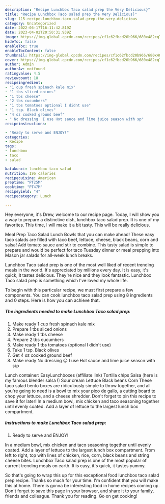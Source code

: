 ```yaml
---
description: "Recipe Lunchbox Taco salad prep the Very Delicious}"
title: "Recipe Lunchbox Taco salad prep the Very Delicious}"
slug: 115-recipe-lunchbox-taco-salad-prep-the-very-delicious
category: Uncategorized
date: 2022-06-17T16:11:42.819Z
date: 2023-04-02T20:50:31.939Z
image: https://img-global.cpcdn.com/recipes/cf1c62fbcd20b966/680x482cq70/lunchbox-taco-salad-prep-recipe-main-photo.jpg
hideToc: false
enableToc: true
enableTocContent: false
thumbnail: https://img-global.cpcdn.com/recipes/cf1c62fbcd20b966/680x482cq70/lunchbox-taco-salad-prep-recipe-main-photo.jpg
cover: https://img-global.cpcdn.com/recipes/cf1c62fbcd20b966/680x482cq70/lunchbox-taco-salad-prep-recipe-main-photo.jpg
author: Admin
authorAv: notfound
ratingvalue: 4.5
reviewcount: 18
recipeingredient:
- "1 cup fresh spinach kale mix"
- "1 tbs sliced onions"
- "1 tbs cheese"
- "2 tbs cucumbers"
- "1 tbs tomatoes optional I didnt use"
- "1 tsp. Black olives"
- "4 oz cooked ground beef"
- " No dressing  I use Hot sauce and lime juice season with sp"
recipeinstructions:

- "Ready to serve and ENJOY!"
categories:
- Recipe
tags:
- lunchbox
- taco
- salad

katakunci: lunchbox taco salad 
nutrition: 196 calories
recipecuisine: American
preptime: "PT25M"
cooktime: "PT47M"
recipeyield: "4"
recipecategory: Lunch

---
```



Hey everyone, it's Drew, welcome to our recipe page. Today, I will show you a way to prepare a distinctive dish, lunchbox taco salad prep. It is one of my favorites. This time, I will make it a bit tasty. This will be really delicious.

Meal Prep Taco Salad Lunch Bowls that you can make ahead! These easy taco salads are filled with taco beef, lettuce, cheese, black beans, corn and salsa! Add tomato sauce and stir to combine. This tasty salad is simple to prepare and would be perfect for taco Tuesday dinner or meal prepping into Mason jar salads for all-week lunch breaks.

Lunchbox Taco salad prep is one of the most well liked of recent trending meals in the world. It's appreciated by millions every day. It is easy, it's quick, it tastes delicious. They're nice and they look fantastic. Lunchbox Taco salad prep is something which I've loved my whole life.


To begin with this particular recipe, we must first prepare a few components. You can cook lunchbox taco salad prep using 8 ingredients and 0 steps. Here is how you can achieve that.

<!--inarticleads1-->

##### The ingredients needed to make Lunchbox Taco salad prep:

1. Make ready 1 cup fresh spinach kale mix
1. Prepare 1 tbs sliced onions
1. Make ready 1 tbs cheese
1. Prepare 2 tbs cucumbers
1. Make ready 1 tbs tomatoes (optional I didn&#39;t use)
1. Take 1 tsp. Black olives
1. Get 4 oz cooked ground beef
1. Make ready  No dressing 😉 I use Hot sauce and lime juice season with s/p


Lunch container: EasyLunchboxes (affiliate link) Tortilla chips Salsa (here is my famous blender salsa !) Sour cream Lettuce Black beans Corn These taco salad bento boxes are ridiculously simple to throw together, and all you&#39;re going to need is a bowl to mix your pico de gallo, a cutting board to chop your lettuce, and a cheese shredder. Don&#39;t forget to pin this recipe to save it for later! In a medium bowl, mix chicken and taco seasoning together until evenly coated. Add a layer of lettuce to the largest lunch box compartment. 

<!--inarticleads2-->

##### Instructions to make Lunchbox Taco salad prep:


1. Ready to serve and ENJOY!

In a medium bowl, mix chicken and taco seasoning together until evenly coated. Add a layer of lettuce to the largest lunch box compartment. From left to right, top with lines of chicken, rice, corn, black beans and string cheese bites. Lunchbox Taco salad prep is one of the most popular of current trending meals on earth. It is easy, it&#39;s quick, it tastes yummy. 

So that's going to wrap this up for this exceptional food lunchbox taco salad prep recipe. Thanks so much for your time. I'm confident that you will make this at home. There is gonna be interesting food in home recipes coming up. Don't forget to save this page in your browser, and share it to your family, friends and colleague. Thank you for reading. Go on get cooking!
